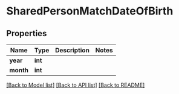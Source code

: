 # SharedPersonMatchDateOfBirth

## Properties
Name | Type | Description | Notes
------------ | ------------- | ------------- | -------------
**year** | **int** |  | 
**month** | **int** |  | 

[[Back to Model list]](../README.md#documentation-for-models) [[Back to API list]](../README.md#documentation-for-api-endpoints) [[Back to README]](../README.md)


